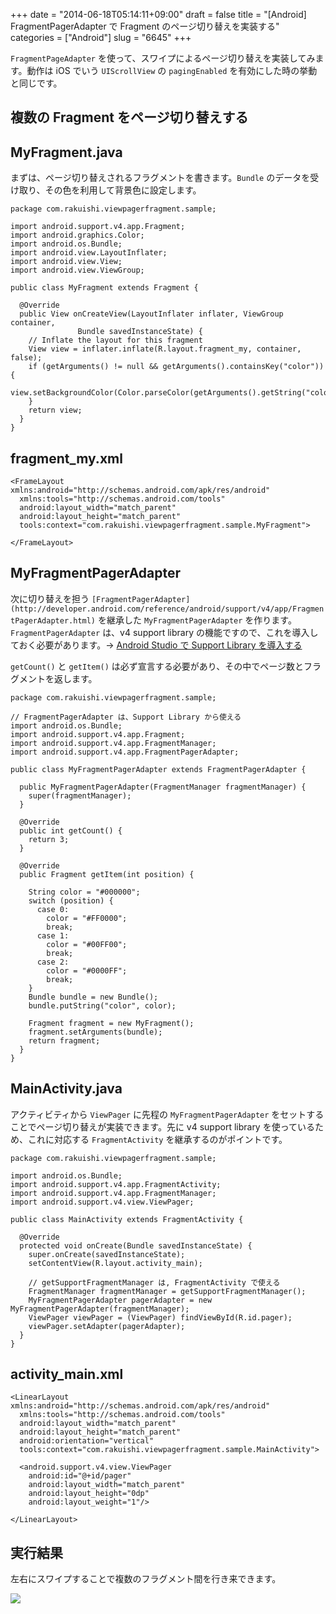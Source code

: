 +++
date = "2014-06-18T05:14:11+09:00"
draft = false
title = "[Android] FragmentPagerAdapter で Fragment のページ切り替えを実装する"
categories = ["Android"]
slug = "6645"
+++

`FragmentPageAdapter` を使って、スワイプによるページ切り替えを実装してみます。動作は iOS でいう `UIScrollView` の `pagingEnabled` を有効にした時の挙動と同じです。

## 複数の Fragment をページ切り替えする

## MyFragment.java

まずは、ページ切り替えされるフラグメントを書きます。`Bundle` のデータを受け取り、その色を利用して背景色に設定します。

```
package com.rakuishi.viewpagerfragment.sample;

import android.support.v4.app.Fragment;
import android.graphics.Color;
import android.os.Bundle;
import android.view.LayoutInflater;
import android.view.View;
import android.view.ViewGroup;

public class MyFragment extends Fragment {

  @Override
  public View onCreateView(LayoutInflater inflater, ViewGroup container,
               Bundle savedInstanceState) {
    // Inflate the layout for this fragment
    View view = inflater.inflate(R.layout.fragment_my, container, false);
    if (getArguments() != null && getArguments().containsKey("color")) {
      view.setBackgroundColor(Color.parseColor(getArguments().getString("color")));
    }
    return view;
  }
}
```

## fragment_my.xml

```
<FrameLayout xmlns:android="http://schemas.android.com/apk/res/android"
  xmlns:tools="http://schemas.android.com/tools"
  android:layout_width="match_parent"
  android:layout_height="match_parent"
  tools:context="com.rakuishi.viewpagerfragment.sample.MyFragment">

</FrameLayout>
```

## MyFragmentPagerAdapter

次に切り替えを担う `[FragmentPagerAdapter](http://developer.android.com/reference/android/support/v4/app/FragmentPagerAdapter.html)` を継承した `MyFragmentPagerAdapter` を作ります。`FragmentPagerAdapter` は、v4 support library の機能ですので、これを導入しておく必要があります。&rarr; [Android Studio で Support Library を導入する](http://rakuishi.com/archives/6609)

`getCount()` と `getItem()` は必ず宣言する必要があり、その中でページ数とフラグメントを返します。

```
package com.rakuishi.viewpagerfragment.sample;

// FragmentPagerAdapter は、Support Library から使える
import android.os.Bundle;
import android.support.v4.app.Fragment;
import android.support.v4.app.FragmentManager;
import android.support.v4.app.FragmentPagerAdapter;

public class MyFragmentPagerAdapter extends FragmentPagerAdapter {

  public MyFragmentPagerAdapter(FragmentManager fragmentManager) {
    super(fragmentManager);
  }

  @Override
  public int getCount() {
    return 3;
  }

  @Override
  public Fragment getItem(int position) {

    String color = "#000000";
    switch (position) {
      case 0:
        color = "#FF0000";
        break;
      case 1:
        color = "#00FF00";
        break;
      case 2:
        color = "#0000FF";
        break;
    }
    Bundle bundle = new Bundle();
    bundle.putString("color", color);

    Fragment fragment = new MyFragment();
    fragment.setArguments(bundle);
    return fragment;
  }
}
```

## MainActivity.java

アクティビティから `ViewPager` に先程の `MyFragmentPagerAdapter` をセットすることでページ切り替えが実装できます。先に v4 support library を使っているため、これに対応する `FragmentActivity` を継承するのがポイントです。

```
package com.rakuishi.viewpagerfragment.sample;

import android.os.Bundle;
import android.support.v4.app.FragmentActivity;
import android.support.v4.app.FragmentManager;
import android.support.v4.view.ViewPager;

public class MainActivity extends FragmentActivity {

  @Override
  protected void onCreate(Bundle savedInstanceState) {
    super.onCreate(savedInstanceState);
    setContentView(R.layout.activity_main);

    // getSupportFragmentManager は, FragmentActivity で使える
    FragmentManager fragmentManager = getSupportFragmentManager();
    MyFragmentPagerAdapter pagerAdapter = new MyFragmentPagerAdapter(fragmentManager);
    ViewPager viewPager = (ViewPager) findViewById(R.id.pager);
    viewPager.setAdapter(pagerAdapter);
  }
}
```

## activity_main.xml

```
<LinearLayout xmlns:android="http://schemas.android.com/apk/res/android"
  xmlns:tools="http://schemas.android.com/tools"
  android:layout_width="match_parent"
  android:layout_height="match_parent"
  android:orientation="vertical"
  tools:context="com.rakuishi.viewpagerfragment.sample.MainActivity">

  <android.support.v4.view.ViewPager
    android:id="@+id/pager"
    android:layout_width="match_parent"
    android:layout_height="0dp"
    android:layout_weight="1"/>

</LinearLayout>
```

## 実行結果

左右にスワイプすることで複数のフラグメント間を行き来できます。

![](/images/2014/06/6645_1.png)
